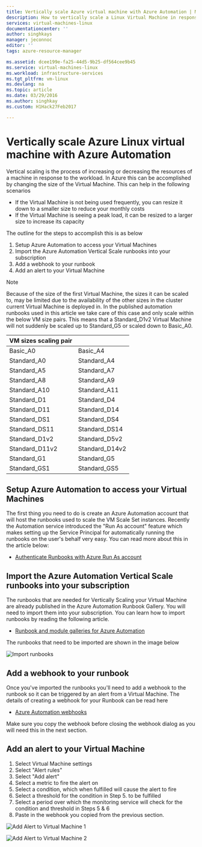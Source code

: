```yaml
---
title: Vertically scale Azure virtual machine with Azure Automation | Microsoft Docs
description: How to vertically scale a Linux Virtual Machine in response to monitoring alerts with Azure Automation
services: virtual-machines-linux
documentationcenter: ''
author: singhkays
manager: jeconnoc
editor: ''
tags: azure-resource-manager

ms.assetid: dcee199e-fa25-44d5-9b25-df564cee9b45
ms.service: virtual-machines-linux
ms.workload: infrastructure-services
ms.tgt_pltfrm: vm-linux
ms.devlang: na
ms.topic: article
ms.date: 03/29/2016
ms.author: singhkay
ms.custom: H1Hack27Feb2017

---
```

# Vertically scale Azure Linux virtual machine with Azure Automation
Vertical scaling is the process of increasing or decreasing the resources of a machine in response to the workload. In Azure this can be accomplished by changing the size of the Virtual Machine. This can help in the following scenarios

* If the Virtual Machine is not being used frequently, you can resize it down to a smaller size to reduce your monthly costs
* If the Virtual Machine is seeing a peak load, it can be resized to a larger size to increase its capacity

The outline for the steps to accomplish this is as below

1. Setup Azure Automation to access your Virtual Machines
2. Import the Azure Automation Vertical Scale runbooks into your subscription
3. Add a webhook to your runbook
4. Add an alert to your Virtual Machine

> [!NOTE]
> Because of the size of the first Virtual Machine, the sizes it can be scaled to, may be limited due to the availability of the other sizes in the cluster current Virtual Machine is deployed in. In the published automation runbooks used in this article we take care of this case and only scale within the below VM size pairs. This means that a Standard_D1v2 Virtual Machine will not suddenly be scaled up to Standard_G5 or scaled down to Basic_A0.
> 
> | VM sizes scaling pair |  |
> | --- | --- |
> | Basic_A0 |Basic_A4 |
> | Standard_A0 |Standard_A4 |
> | Standard_A5 |Standard_A7 |
> | Standard_A8 |Standard_A9 |
> | Standard_A10 |Standard_A11 |
> | Standard_D1 |Standard_D4 |
> | Standard_D11 |Standard_D14 |
> | Standard_DS1 |Standard_DS4 |
> | Standard_DS11 |Standard_DS14 |
> | Standard_D1v2 |Standard_D5v2 |
> | Standard_D11v2 |Standard_D14v2 |
> | Standard_G1 |Standard_G5 |
> | Standard_GS1 |Standard_GS5 |
> 
> 

## Setup Azure Automation to access your Virtual Machines
The first thing you need to do is create an Azure Automation account that will host the runbooks used to scale the VM Scale Set instances. Recently the Automation service introduced the "Run As account" feature which makes setting up the Service Principal for automatically running the runbooks on the user's behalf very easy. You can read more about this in the article below:

* [Authenticate Runbooks with Azure Run As account](../../automation/automation-sec-configure-azure-runas-account.md)

## Import the Azure Automation Vertical Scale runbooks into your subscription
The runbooks that are needed for Vertically Scaling your Virtual Machine are already published in the Azure Automation Runbook Gallery. You will need to import them into your subscription. You can learn how to import runbooks by reading the following article.

* [Runbook and module galleries for Azure Automation](../../automation/automation-runbook-gallery.md)

The runbooks that need to be imported are shown in the image below

![Import runbooks](./media/vertical-scaling-automation/scale-runbooks.png)

## Add a webhook to your runbook
Once you've imported the runbooks you'll need to add a webhook to the runbook so it can be triggered by an alert from a Virtual Machine. The details of creating a webhook for your Runbook can be read here

* [Azure Automation webhooks](../../automation/automation-webhooks.md)

Make sure you copy the webhook before closing the webhook dialog as you will need this in the next section.

## Add an alert to your Virtual Machine
1. Select Virtual Machine settings
2. Select "Alert rules"
3. Select "Add alert"
4. Select a metric to fire the alert on
5. Select a condition, which when fulfilled will cause the alert to fire
6. Select a threshold for the condition in Step 5. to be fulfilled
7. Select a period over which the monitoring service will check for the condition and threshold in Steps 5 & 6
8. Paste in the webhook you copied from the previous section.

![Add Alert to Virtual Machine 1](./media/vertical-scaling-automation/add-alert-webhook-1.png)

![Add Alert to Virtual Machine 2](./media/vertical-scaling-automation/add-alert-webhook-2.png)

